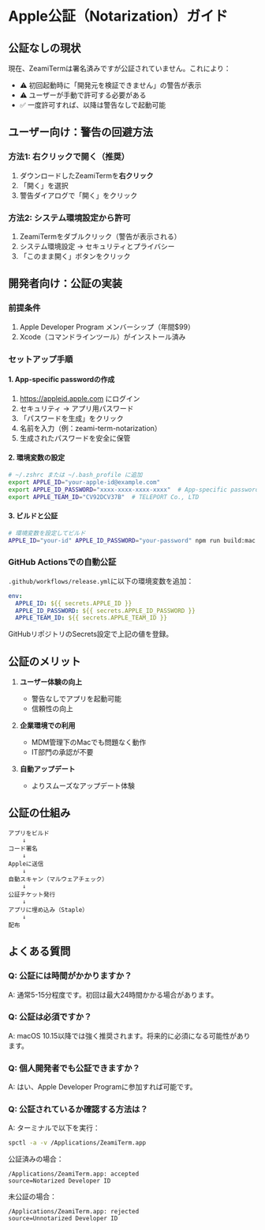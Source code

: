 # Apple公証（Notarization）ガイド

## 公証なしの現状

現在、ZeamiTermは署名済みですが公証されていません。これにより：

- ⚠️ 初回起動時に「開発元を検証できません」の警告が表示
- ⚠️ ユーザーが手動で許可する必要がある
- ✅ 一度許可すれば、以降は警告なしで起動可能

## ユーザー向け：警告の回避方法

### 方法1: 右クリックで開く（推奨）
1. ダウンロードしたZeamiTermを**右クリック**
2. 「開く」を選択
3. 警告ダイアログで「開く」をクリック

### 方法2: システム環境設定から許可
1. ZeamiTermをダブルクリック（警告が表示される）
2. システム環境設定 → セキュリティとプライバシー
3. 「このまま開く」ボタンをクリック

## 開発者向け：公証の実装

### 前提条件
1. Apple Developer Program メンバーシップ（年間$99）
2. Xcode（コマンドラインツール）がインストール済み

### セットアップ手順

#### 1. App-specific passwordの作成
1. https://appleid.apple.com にログイン
2. セキュリティ → アプリ用パスワード
3. 「パスワードを生成」をクリック
4. 名前を入力（例：zeami-term-notarization）
5. 生成されたパスワードを安全に保管

#### 2. 環境変数の設定
```bash
# ~/.zshrc または ~/.bash_profile に追加
export APPLE_ID="your-apple-id@example.com"
export APPLE_ID_PASSWORD="xxxx-xxxx-xxxx-xxxx"  # App-specific password
export APPLE_TEAM_ID="CV92DCV37B"  # TELEPORT Co., LTD
```

#### 3. ビルドと公証
```bash
# 環境変数を設定してビルド
APPLE_ID="your-id" APPLE_ID_PASSWORD="your-password" npm run build:mac
```

### GitHub Actionsでの自動公証

`.github/workflows/release.yml`に以下の環境変数を追加：

```yaml
env:
  APPLE_ID: ${{ secrets.APPLE_ID }}
  APPLE_ID_PASSWORD: ${{ secrets.APPLE_ID_PASSWORD }}
  APPLE_TEAM_ID: ${{ secrets.APPLE_TEAM_ID }}
```

GitHubリポジトリのSecrets設定で上記の値を登録。

## 公証のメリット

1. **ユーザー体験の向上**
   - 警告なしでアプリを起動可能
   - 信頼性の向上

2. **企業環境での利用**
   - MDM管理下のMacでも問題なく動作
   - IT部門の承認が不要

3. **自動アップデート**
   - よりスムーズなアップデート体験

## 公証の仕組み

```
アプリをビルド
    ↓
コード署名
    ↓
Appleに送信
    ↓
自動スキャン（マルウェアチェック）
    ↓
公証チケット発行
    ↓
アプリに埋め込み（Staple）
    ↓
配布
```

## よくある質問

### Q: 公証には時間がかかりますか？
A: 通常5-15分程度です。初回は最大24時間かかる場合があります。

### Q: 公証は必須ですか？
A: macOS 10.15以降では強く推奨されます。将来的に必須になる可能性があります。

### Q: 個人開発者でも公証できますか？
A: はい、Apple Developer Programに参加すれば可能です。

### Q: 公証されているか確認する方法は？
A: ターミナルで以下を実行：
```bash
spctl -a -v /Applications/ZeamiTerm.app
```

公証済みの場合：
```
/Applications/ZeamiTerm.app: accepted
source=Notarized Developer ID
```

未公証の場合：
```
/Applications/ZeamiTerm.app: rejected
source=Unnotarized Developer ID
```